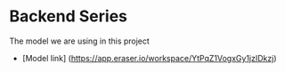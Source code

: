 # Backend Series

The model we are using in this project
- [Model link] (https://app.eraser.io/workspace/YtPqZ1VogxGy1jzIDkzj)